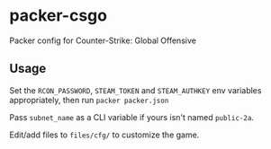 # packer-csgo
Packer config for Counter-Strike: Global Offensive

## Usage
Set the `RCON_PASSWORD`, `STEAM_TOKEN` and `STEAM_AUTHKEY` env
variables appropriately, then run `packer packer.json`

Pass `subnet_name` as a CLI variable if yours isn't named `public-2a`.

Edit/add files to `files/cfg/` to customize the game.
